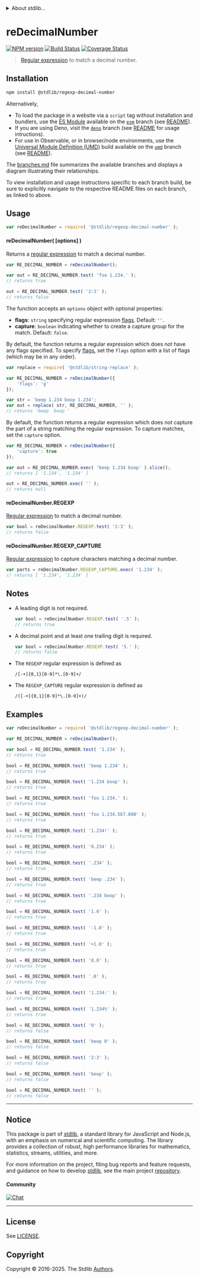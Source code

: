 <!--

@license Apache-2.0

Copyright (c) 2018 The Stdlib Authors.

Licensed under the Apache License, Version 2.0 (the "License");
you may not use this file except in compliance with the License.
You may obtain a copy of the License at

   http://www.apache.org/licenses/LICENSE-2.0

Unless required by applicable law or agreed to in writing, software
distributed under the License is distributed on an "AS IS" BASIS,
WITHOUT WARRANTIES OR CONDITIONS OF ANY KIND, either express or implied.
See the License for the specific language governing permissions and
limitations under the License.

-->


<details>
  <summary>
    About stdlib...
  </summary>
  <p>We believe in a future in which the web is a preferred environment for numerical computation. To help realize this future, we've built stdlib. stdlib is a standard library, with an emphasis on numerical and scientific computation, written in JavaScript (and C) for execution in browsers and in Node.js.</p>
  <p>The library is fully decomposable, being architected in such a way that you can swap out and mix and match APIs and functionality to cater to your exact preferences and use cases.</p>
  <p>When you use stdlib, you can be absolutely certain that you are using the most thorough, rigorous, well-written, studied, documented, tested, measured, and high-quality code out there.</p>
  <p>To join us in bringing numerical computing to the web, get started by checking us out on <a href="https://github.com/stdlib-js/stdlib">GitHub</a>, and please consider <a href="https://opencollective.com/stdlib">financially supporting stdlib</a>. We greatly appreciate your continued support!</p>
</details>

# reDecimalNumber

[![NPM version][npm-image]][npm-url] [![Build Status][test-image]][test-url] [![Coverage Status][coverage-image]][coverage-url] <!-- [![dependencies][dependencies-image]][dependencies-url] -->

> [Regular expression][mdn-regexp] to match a decimal number.

<section class="installation">

## Installation

```bash
npm install @stdlib/regexp-decimal-number
```

Alternatively,

-   To load the package in a website via a `script` tag without installation and bundlers, use the [ES Module][es-module] available on the [`esm`][esm-url] branch (see [README][esm-readme]).
-   If you are using Deno, visit the [`deno`][deno-url] branch (see [README][deno-readme] for usage intructions).
-   For use in Observable, or in browser/node environments, use the [Universal Module Definition (UMD)][umd] build available on the [`umd`][umd-url] branch (see [README][umd-readme]).

The [branches.md][branches-url] file summarizes the available branches and displays a diagram illustrating their relationships.

To view installation and usage instructions specific to each branch build, be sure to explicitly navigate to the respective README files on each branch, as linked to above.

</section>

<section class="usage">

## Usage

```javascript
var reDecimalNumber = require( '@stdlib/regexp-decimal-number' );
```

#### reDecimalNumber( \[options] )

Returns a [regular expression][mdn-regexp] to match a decimal number.

```javascript
var RE_DECIMAL_NUMBER = reDecimalNumber();

var out = RE_DECIMAL_NUMBER.test( 'foo 1.234.' );
// returns true

out = RE_DECIMAL_NUMBER.test( '2:3' );
// returns false
```

The function accepts an `options` object with optional properties:

-   **flags**: `string` specifying regular expression [flags][mdn-regexp-flags]. Default: `''`.
-   **capture**: `boolean` indicating whether to create a capture group for the match. Default: `false`.

By default, the function returns a regular expression which does not have any flags specified. To specify [flags][mdn-regexp-flags], set the `flags` option with a list of flags (which may be in any order).

```javascript
var replace = require( '@stdlib/string-replace' );

var RE_DECIMAL_NUMBER = reDecimalNumber({
    'flags': 'g'
});

var str = 'beep 1.234 boop 1.234';
var out = replace( str, RE_DECIMAL_NUMBER, '' );
// returns 'beep  boop '
```

By default, the function returns a regular expression which does not capture the part of a string matching the regular expression. To capture matches, set the `capture` option.

```javascript
var RE_DECIMAL_NUMBER = reDecimalNumber({
    'capture': true
});

var out = RE_DECIMAL_NUMBER.exec( 'beep 1.234 boop' ).slice();
// returns [ '1.234', '1.234' ]

out = RE_DECIMAL_NUMBER.exec( '' );
// returns null
```

#### reDecimalNumber.REGEXP

[Regular expression][mdn-regexp] to match a decimal number.

```javascript
var bool = reDecimalNumber.REGEXP.test( '2:3' );
// returns false
```

#### reDecimalNumber.REGEXP_CAPTURE

[Regular expression][mdn-regexp] to capture characters matching a decimal number.

```javascript
var parts = reDecimalNumber.REGEXP_CAPTURE.exec( '1.234' );
// returns [ '1.234', '1.234' ]
```

</section>

<!-- /.usage -->

<section class="notes">

## Notes

-   A leading digit is not required.

    ```javascript
    var bool = reDecimalNumber.REGEXP.test( '.5' );
    // returns true
    ```

-   A decimal point and at least one trailing digit is required.

    ```javascript
    var bool = reDecimalNumber.REGEXP.test( '5.' );
    // returns false
    ```

-   The `REGEXP` regular expression is defined as

    ```text
    /[-+]{0,1}[0-9]*\.[0-9]+/
    ```

-   The `REGEXP_CAPTURE` regular expression is defined as

    ```text
    /([-+]{0,1}[0-9]*\.[0-9]+)/
    ```

</section>

<!-- /.notes -->

<section class="examples">

## Examples

<!-- eslint no-undef: "error" -->

```javascript
var reDecimalNumber = require( '@stdlib/regexp-decimal-number' );

var RE_DECIMAL_NUMBER = reDecimalNumber();

var bool = RE_DECIMAL_NUMBER.test( '1.234' );
// returns true

bool = RE_DECIMAL_NUMBER.test( 'beep 1.234' );
// returns true

bool = RE_DECIMAL_NUMBER.test( '1.234 boop' );
// returns true

bool = RE_DECIMAL_NUMBER.test( 'foo 1.234.' );
// returns true

bool = RE_DECIMAL_NUMBER.test( 'foo 1.234.567.890' );
// returns true

bool = RE_DECIMAL_NUMBER.test( '1.234!' );
// returns true

bool = RE_DECIMAL_NUMBER.test( '0.234' );
// returns true

bool = RE_DECIMAL_NUMBER.test( '.234' );
// returns true

bool = RE_DECIMAL_NUMBER.test( 'beep .234' );
// returns true

bool = RE_DECIMAL_NUMBER.test( '.234 boop' );
// returns true

bool = RE_DECIMAL_NUMBER.test( '1.0' );
// returns true

bool = RE_DECIMAL_NUMBER.test( '-1.0' );
// returns true

bool = RE_DECIMAL_NUMBER.test( '+1.0' );
// returns true

bool = RE_DECIMAL_NUMBER.test( '0.0' );
// returns true

bool = RE_DECIMAL_NUMBER.test( '.0' );
// returns true

bool = RE_DECIMAL_NUMBER.test( '1.234:' );
// returns true

bool = RE_DECIMAL_NUMBER.test( '1.234%' );
// returns true

bool = RE_DECIMAL_NUMBER.test( '0' );
// returns false

bool = RE_DECIMAL_NUMBER.test( 'beep 0' );
// returns false

bool = RE_DECIMAL_NUMBER.test( '2:3' );
// returns false

bool = RE_DECIMAL_NUMBER.test( 'beep' );
// returns false

bool = RE_DECIMAL_NUMBER.test( '' );
// returns false
```

</section>

<!-- /.examples -->

<!-- Section for related `stdlib` packages. Do not manually edit this section, as it is automatically populated. -->

<section class="related">

</section>

<!-- /.related -->

<!-- Section for all links. Make sure to keep an empty line after the `section` element and another before the `/section` close. -->


<section class="main-repo" >

* * *

## Notice

This package is part of [stdlib][stdlib], a standard library for JavaScript and Node.js, with an emphasis on numerical and scientific computing. The library provides a collection of robust, high performance libraries for mathematics, statistics, streams, utilities, and more.

For more information on the project, filing bug reports and feature requests, and guidance on how to develop [stdlib][stdlib], see the main project [repository][stdlib].

#### Community

[![Chat][chat-image]][chat-url]

---

## License

See [LICENSE][stdlib-license].


## Copyright

Copyright &copy; 2016-2025. The Stdlib [Authors][stdlib-authors].

</section>

<!-- /.stdlib -->

<!-- Section for all links. Make sure to keep an empty line after the `section` element and another before the `/section` close. -->

<section class="links">

[npm-image]: http://img.shields.io/npm/v/@stdlib/regexp-decimal-number.svg
[npm-url]: https://npmjs.org/package/@stdlib/regexp-decimal-number

[test-image]: https://github.com/stdlib-js/regexp-decimal-number/actions/workflows/test.yml/badge.svg?branch=main
[test-url]: https://github.com/stdlib-js/regexp-decimal-number/actions/workflows/test.yml?query=branch:main

[coverage-image]: https://img.shields.io/codecov/c/github/stdlib-js/regexp-decimal-number/main.svg
[coverage-url]: https://codecov.io/github/stdlib-js/regexp-decimal-number?branch=main

<!--

[dependencies-image]: https://img.shields.io/david/stdlib-js/regexp-decimal-number.svg
[dependencies-url]: https://david-dm.org/stdlib-js/regexp-decimal-number/main

-->

[chat-image]: https://img.shields.io/gitter/room/stdlib-js/stdlib.svg
[chat-url]: https://app.gitter.im/#/room/#stdlib-js_stdlib:gitter.im

[stdlib]: https://github.com/stdlib-js/stdlib

[stdlib-authors]: https://github.com/stdlib-js/stdlib/graphs/contributors

[umd]: https://github.com/umdjs/umd
[es-module]: https://developer.mozilla.org/en-US/docs/Web/JavaScript/Guide/Modules

[deno-url]: https://github.com/stdlib-js/regexp-decimal-number/tree/deno
[deno-readme]: https://github.com/stdlib-js/regexp-decimal-number/blob/deno/README.md
[umd-url]: https://github.com/stdlib-js/regexp-decimal-number/tree/umd
[umd-readme]: https://github.com/stdlib-js/regexp-decimal-number/blob/umd/README.md
[esm-url]: https://github.com/stdlib-js/regexp-decimal-number/tree/esm
[esm-readme]: https://github.com/stdlib-js/regexp-decimal-number/blob/esm/README.md
[branches-url]: https://github.com/stdlib-js/regexp-decimal-number/blob/main/branches.md

[stdlib-license]: https://raw.githubusercontent.com/stdlib-js/regexp-decimal-number/main/LICENSE

[mdn-regexp]: https://developer.mozilla.org/en-US/docs/Web/JavaScript/Guide/Regular_Expressions

[mdn-regexp-flags]: https://developer.mozilla.org/en-US/docs/Web/JavaScript/Guide/Regular_Expressions#advanced_searching_with_flags_2

</section>

<!-- /.links -->
